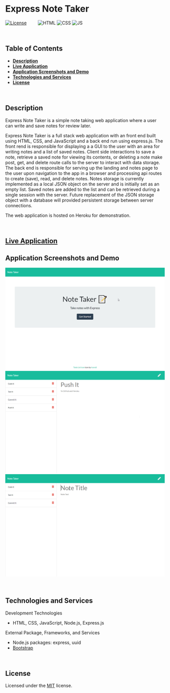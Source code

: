 # Express Note Taker
[![License](https://img.shields.io/badge/License-MIT-yellow.svg?style=flat-square)](https://opensource.org/licenses/MIT) &emsp;&emsp;
![HTML](https://img.shields.io/badge/Web-HTML-informational?style=flat-square&logo=html5&logoColor=white&color=red)
![CSS](https://img.shields.io/badge/Web-CSS-informational?style=flat-square&logo=html5&logoColor=white&color=blue)
![JS](https://img.shields.io/badge/Code-JavaScript-informational?style=flat-square&logo=javascript&logoColor=white&color=yellow)


&nbsp;
## **Table of Contents**
  - [**Description**](#description)
  - [**Live Application**](#live-application)
  - [**Application Screenshots and Demo**](#application-screenshots-and-demo)
  - [**Technologies and Services**](#technologies-and-services)
  - [**License**](#license)

&nbsp;
## **Description**
Express Note Taker is a simple note taking web application where a user can write and save notes for review later.  

Express Note Taker is a full stack web application with an front end built using HTML, CSS, and JavaScript and a back end run using express.js. The front rend is responsible for displaying a a GUI to the user with an area for writing notes and a list of saved notes. Client side interactions to save a note, retrieve a saved note for viewing its contents, or deleting a note make post, get, and delete route calls to the server to interact with data storage. The back end is responsible for serving up the landing and notes page to the user upon navigation to the app in a browser and processing api routes to create (save), read, and delete notes. Notes storage is currently implemented as a local JSON object on the server and is initially set as an empty list. Saved notes are added to the list and can be retrieved during a single session with the server. Future replacement of the JSON storage object with a database will provided persistent storage between server connections. 

The web application is hosted on Heroku for demonstration. 

&nbsp;
## **[Live Application](https://spf-exjs-notetaker.herokuapp.com/)**
## **Application Screenshots and Demo**
![Landing page](./assets/img/note-taker-landing.png)
![Notes page](./assets/img/note-taker-notes-list.png)
![Notes navigation and management](./assets/img/note-take-demo.gif)

&nbsp;
## **Technologies and Services**
Development Technologies
- HTML, CSS, JavaScript, Node.js, Express.js

External Package, Frameworks, and Services
- Node.js packages: express, uuid
- [Bootstrap](https://getbootstrap.com/)


&nbsp;
## **License**
Licensed under the [MIT](./LICENSE) license.